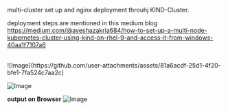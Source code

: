 multi-cluster set up and nginx deployment throuhj KIND-Cluster.</br>


deployment steps are mentioned in this medium blog  https://medium.com/@ayeshazakria684/how-to-set-up-a-multi-node-kubernetes-cluster-using-kind-on-rhel-9-and-access-it-from-windows-40aa1f7107a6

</br>
![Image](https://github.com/user-attachments/assets/81a6acdf-25d1-4f20-bfe1-7fa524c7aa2c)

![Image](https://github.com/user-attachments/assets/4f2d548d-762c-4d93-ac66-9064be492d17)


**output on Browser**
![Image](https://github.com/user-attachments/assets/0f280d44-54e4-4699-bb3f-41efc467ff1b)
